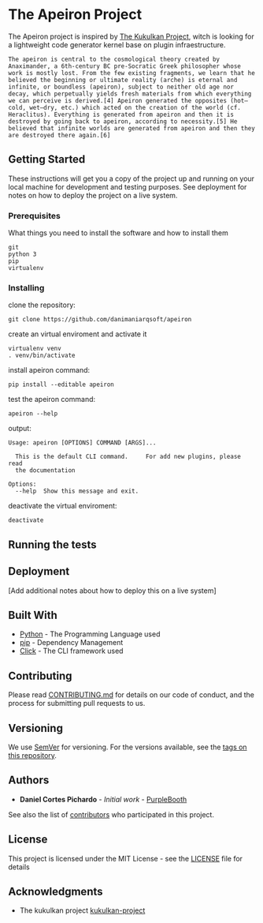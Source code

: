 # The Apeiron Project

The Apeiron project is inspired by [The Kukulkan Project](https://github.com/kukulkan-project), witch is looking for a lightweight code generator kernel base on plugin infraestructure.

    The apeiron is central to the cosmological theory created by Anaximander, a 6th-century BC pre-Socratic Greek philosopher whose work is mostly lost. From the few existing fragments, we learn that he believed the beginning or ultimate reality (arche) is eternal and infinite, or boundless (apeiron), subject to neither old age nor decay, which perpetually yields fresh materials from which everything we can perceive is derived.[4] Apeiron generated the opposites (hot–cold, wet–dry, etc.) which acted on the creation of the world (cf. Heraclitus). Everything is generated from apeiron and then it is destroyed by going back to apeiron, according to necessity.[5] He believed that infinite worlds are generated from apeiron and then they are destroyed there again.[6]

## Getting Started

These instructions will get you a copy of the project up and running on your local machine for development and testing purposes. See deployment for notes on how to deploy the project on a live system.

### Prerequisites

What things you need to install the software and how to install them

```
git
python 3
pip
virtualenv
```

### Installing

clone the repository:

```
git clone https://github.com/danimaniarqsoft/apeiron
```

create an virtual enviroment and activate it

```
virtualenv venv
. venv/bin/activate
```

install apeiron command:

```
pip install --editable apeiron
```

test the apeiron command:

```
apeiron --help
```

output:

```
Usage: apeiron [OPTIONS] COMMAND [ARGS]...

  This is the default CLI command.     For add new plugins, please read
  the documentation

Options:
  --help  Show this message and exit.
```

deactivate the virtual enviroment:

```
deactivate
```

## Running the tests


## Deployment


[Add additional notes about how to deploy this on a live system]

## Built With

* [Python](https://www.python.org/) - The Programming Language used
* [pip](https://pypi.org/project/pip/) - Dependency Management
* [Click](https://click.palletsprojects.com) - The CLI framework used

## Contributing

Please read [CONTRIBUTING.md](https://github.com/danimaniarqsoft/apeiron/CONTRIBUTING.md) for details on our code of conduct, and the process for submitting pull requests to us.

## Versioning

We use [SemVer](http://semver.org/) for versioning. For the versions available, see the [tags on this repository](https://github.com/danimaniarqsoft/apeiron/tags).

## Authors

* **Daniel Cortes Pichardo** - *Initial work* - [PurpleBooth](https://github.com/danimaniarqsoft)

See also the list of [contributors](https://github.com/your/project/contributors) who participated in this project.

## License

This project is licensed under the MIT License - see the [LICENSE](LICENSE) file for details

## Acknowledgments

* The kukulkan project [kukulkan-project](https://github.com/kukulkan-project)
